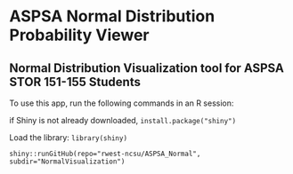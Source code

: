# ASPSA  Normal Distribution Probability Viewer

## Normal Distribution Visualization tool for ASPSA STOR 151-155 Students

To use this app, run the following commands in an R session:

if Shiny is not already downloaded, `install.package("shiny")` 

Load the library: `library(shiny)`

`shiny::runGitHub(repo="rwest-ncsu/ASPSA_Normal", subdir="NormalVisualization")`
